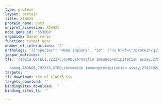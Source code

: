 ```yaml
---
type: protein
layout: protein
title: X1WGX5
protein_name: pum3
uniprot_accession: X1WGX5
ncbi_gene_id: '553068'
organism: Danio rerio
function: target gene
number_of_interactions: '2'
orthologs: '[{"species": "Homo sapiens", "id": ["<a href=\"/protein/q15397\">Q15397</a>"]}, {"species": "Mus musculus", "id": ["Q8BKS9"]}, {"species": "Rattus norvegicus", "id": ["<a href=\"/protein/q562c7\">Q562C7</a>", "M0R548"]}, {"species": "Drosophila melanogaster", "id": ["<a href=\"/protein/o61345\">O61345</a>"]}, {"species": "Caenorhabditis elegans", "id": ["<a href=\"/protein/q09622\">Q09622</a>"]}, {"species": "Saccharomyces cerevisiae", "id": ["<a href=\"/protein/q04373\">Q04373</a>"]}]'
jaspar_matrices: ''
tfs: 'rad21a,Q6TEL1,322275,GTRD,chromatin immunoprecipitation assay,27924024%5Buid%5D,No

  nanog,A5JNG8,792333,GTRD,chromatin immunoprecipitation assay,27924024%5Buid%5D,No'
targets: ''
tfs_download: tfs_of_X1WGX5.tsv
targets_download: ''
bindingSites_download: ''
binding_sites_ls: ''

---
```

